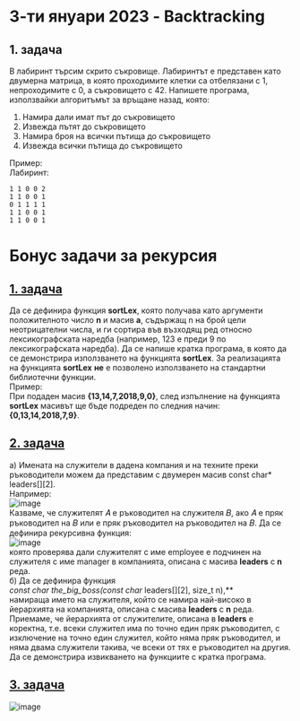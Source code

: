 # 3-ти януари 2023 - Backtracking

## 1. задача 
В лабиринт търсим скрито съкровище. Лабиринтът е представен като двумерна матрица, в която проходимите клетки са отбелязани с 1, непроходимите с 0, а съкровището с 42. Напишете програма, използвайки алгоритъмът за връщане назад, която:  
1. Намира дали имат път до съкровището
2. Извежда пътят до съкровището
3. Намира броя на всички пътища до съкровището
4. Извежда всички пътища до съкровището

Пример:  
Лабиринт:  
```
1 1 0 0 2
1 1 0 0 1
0 1 1 1 1
1 1 0 0 1
1 1 0 0 1
```

# Бонус задачи за рекурсия
## [1. задача](https://intranet.fmi.uni-sofia.bg/index.php/s/IoKcqTN6jbQndAr)
Да се дефинира функция **sortLex**, която получава като аргументи положителното число **n** и масив **a**, съдържащ n на брой цели неотрицателни числа, и ги сортира във възходящ ред относно лексикографската наредба (например, 123 е преди 9 по лексикографската наредба). Да се напише кратка програма, в която да се демонстрира използването на функцията **sortLex**. 
За реализацията на функцията **sortLex** **не** е  позволено използването на стандартни библиотечни функции.    
Пример:   
При подаден масив **{13,14,7,2018,9,0}**, след изпълнение на функцията **sortLex**  масивът ще 
бъде подреден по следния начин: **{0,13,14,2018,7,9}**.

## [2. задача](https://intranet.fmi.uni-sofia.bg/index.php/s/kdZGNc34cw6CzjL?fbclid=IwAR1Gzwp-XVb3x83UFuxgpnpabEu0mvjzhEHHDw8bLE99CX_It4vyp4EM1Io)
 а) Имената на служители в дадена компания и на техните преки ръководители можем да представим с двумерен масив const char* leaders[][2].         
Например:        
![image](https://user-images.githubusercontent.com/58509466/210284066-b94f9922-a267-43e6-be41-144c06e003bd.png)      
Казваме, че служителят 𝐴 е ръководител на служителя 𝐵, ако 𝐴 е пряк ръководител на 𝐵 или е пряк ръководител на ръководител на 𝐵. Да се дефинира рекурсивна функция:     
![image](https://user-images.githubusercontent.com/58509466/210284087-104d9c66-3b5a-4613-99e5-7cea8236528b.png)        
която проверява дали служителят с име employee е подчинен на служителя с име manager в компанията, описана с масива **leaders** с **n** реда.       
б) Да се дефинира функция      
**const char* the_big_boss(const char* leaders[][2], size_t n),**       
намираща името на служителя, който се намира най-високо в йерархията на компанията, описана с масива **leaders** с **n** реда.      
Приемаме, че йерархията от служителите, описана в **leaders** е коректна, т.е. всеки служител има по точно един пряк ръководител, с изключение на точно един служител, който няма пряк ръководител, и няма двама служители такива, че всеки от тях е ръководител на другия.    
Да се демонстрира извикването на функциите с кратка програма.


## [3. задача](https://intranet.fmi.uni-sofia.bg/index.php/s/UjiNbnm4EiIUrhc?fbclid=IwAR2WAXAVGuEPtdIJAGivUTEFXBF4Fhxui9ZHc0dYTrBQUoDmrAeRcwS9Uok)
![image](https://user-images.githubusercontent.com/58509466/210284226-c00515dc-f006-4d76-9cd1-ebb189e7a26f.png)
